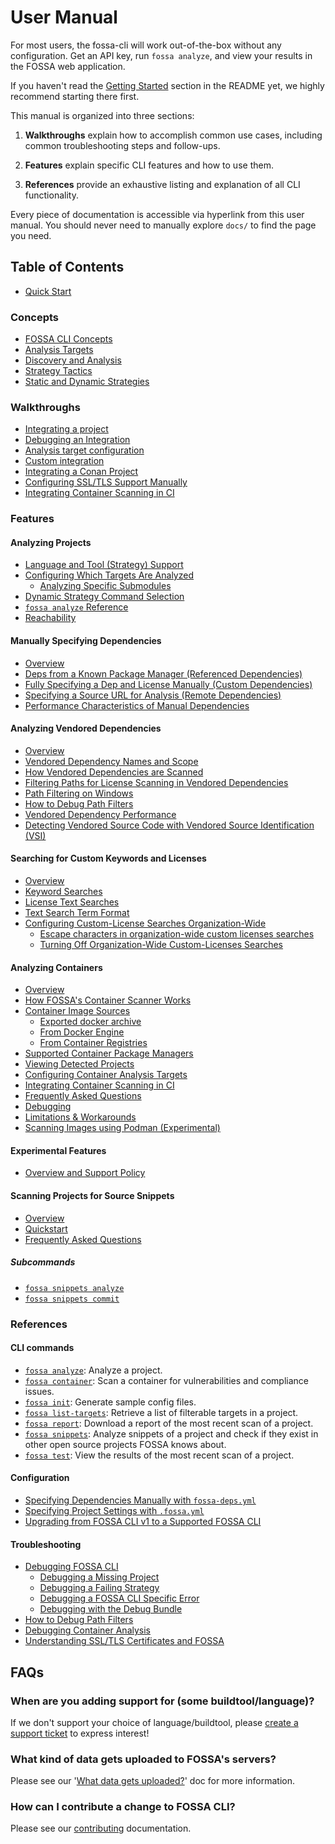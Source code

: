 # User Manual

For most users, the fossa-cli will work out-of-the-box without any configuration. Get an API key, run `fossa analyze`, and view your results in the FOSSA web application.

If you haven't read the [Getting Started](../README.md#getting-started) section in the README yet, we highly recommend starting there first.

This manual is organized into three sections:

<!-- 1. **Concepts** explain the intent and mechanics behind FOSSA concepts (e.g. how FOSSA thinks about "projects" or "dependencies"), including important nuances and subtleties. -->

1. **Walkthroughs** explain how to accomplish common use cases, including common troubleshooting steps and follow-ups.

2. **Features** explain specific CLI features and how to use them.

3. **References** provide an exhaustive listing and explanation of all CLI functionality.

Every piece of documentation is accessible via hyperlink from this user manual. You should never need to manually explore `docs/` to find the page you need.

## Table of Contents

<!-- 1. [Concepts](#concepts) -->
<!-- ## Concepts

Concept guides explain the nuances behind how basic FOSSA primitives work. If you're looking to accomplish a specific goal, you should probably start with [Walkthroughs](#walkthroughs), but if you come across confusing behavior, understanding Concepts can help you debug what's going on.

- [The FOSSA ontology: Projects, Revisions, Analyses, and Targets](./concepts/ontology.md)
- [What is a Dependency?](./concepts/dependencies.md)
- [Locators, Project Identity, and Dependency Identity](./concepts/locators-and-identity.md)
- [Lifecycle of an Analysis](./concepts/analysis-and-analyzers.md)
-->

- [Quick Start](./walkthroughs/integrating.md)

### Concepts

- [FOSSA CLI Concepts](./concepts/analysis-and-analyzers.md)
- [Analysis Targets](./concepts/analysis-and-analyzers.md#analysis-targets)
- [Discovery and Analysis](./concepts/analysis-and-analyzers.md#discovery-and-analysis)
- [Strategy Tactics](./concepts/analysis-and-analyzers.md#tactics)
- [Static and Dynamic Strategies](./references/strategies/README.md#static-and-dynamic-strategies)

### Walkthroughs

- [Integrating a project](./walkthroughs/integrating.md)
- [Debugging an Integration](./references/debugging/README.md)
- [Analysis target configuration](./walkthroughs/analysis-target-configuration.md)
- [Custom integration](./walkthroughs/custom-integrating-with-bower-example.md)
- [Integrating a Conan Project](./walkthroughs/conan.md)
- [Configuring SSL/TLS Support Manually](./walkthroughs/ssl-cert.md)
- [Integrating Container Scanning in CI](./walkthroughs/container-scanning-generic-ci.md)

### Features

#### Analyzing Projects

<!-- Consider linking to each language, tool, or platform here -->
- [Language and Tool (Strategy) Support](./references/strategies/README.md)
- [Configuring Which Targets Are Analyzed](./walkthroughs/analysis-target-configuration.md)
  - [Analyzing Specific Submodules](./walkthroughs/analysis-target-configuration.md#target-filtering-for-submodules)
- [Dynamic Strategy Command Selection](./features/strategy-command-selection.md)
- [`fossa analyze` Reference](./references/subcommands/analyze.md)
- [Reachability](./features/reachability.md)

#### Manually Specifying Dependencies

- [Overview](./features/manual-dependencies.md)
- [Deps from a Known Package Manager (Referenced Dependencies)](./features/manual-dependencies.md#referenced-dependencies)
- [Fully Specifying a Dep and License Manually (Custom Dependencies)](./features/manual-dependencies.md#referenced-dependencies)
- [Specifying a Source URL for Analysis (Remote Dependencies)](./features/manual-dependencies.md#referenced-dependencies)
- [Performance Characteristics of Manual Dependencies](./features/manual-dependencies.md#performance)

#### Analyzing Vendored Dependencies

- [Overview](./features/vendored-dependencies.md)
- [Vendored Dependency Names and Scope](./features/vendored-dependencies.md#vendored-dependency-names-and-scope)
- [How Vendored Dependencies are Scanned](./features/vendored-dependencies.md#how-vendored-dependencies-are-scanned)
- [Filtering Paths for License Scanning in Vendored Dependencies](./features/vendored-dependencies.md#path-filtering)
- [Path Filtering on Windows](./features/vendored-dependencies.md#path-filtering-and-windows)
- [How to Debug Path Filters](./features/vendored-dependencies.md#debugging-your-path-filters)
- [Vendored Dependency Performance](./features/vendored-dependencies.md#performance)
- [Detecting Vendored Source Code with Vendored Source Identification (VSI)](./references/subcommands/analyze/detect-vendored.md)

#### Searching for Custom Keywords and Licenses

- [Overview](./features/custom-license-and-keyword-searches.md)
- [Keyword Searches](./features/custom-license-and-keyword-searches.md#keyword-searches)
- [License Text Searches](./features/custom-license-and-keyword-searches.md#custom-license-searches)
- [Text Search Term Format](./features/custom-license-and-keyword-searches.md#regular-expression-format)
- [Configuring Custom-License Searches Organization-Wide](./features/custom-license-and-keyword-searches.md#configuring-custom-license-searches-for-your-whole-organization)
  - [Escape characters in organization-wide custom licenses searches](./features/custom-license-and-keyword-searches.md#escape-characters-in-custom-license-searches-for-your-whole-organization)
  - [Turning Off Organization-Wide Custom-Licenses Searches](./features/custom-license-and-keyword-searches.md#turning-off-organization-wide-custom-licenses-searches)

#### Analyzing Containers

- [Overview](./references/subcommands/container.md)
- [How FOSSA's Container Scanner Works](./references/subcommands/container/scanner.md#documentation)
- [Container Image Sources](./references/subcommands/container/scanner.md#container-image-source)
  - [Exported docker archive](./references/subcommands/container/scanner.md#1-exported-docker-archive)
  - [From Docker Engine](./references/subcommands/container/scanner.md#2-from-docker-engine)
  - [From Container Registries](./references/subcommands/container/scanner.md#3-from-registries)
- [Supported Container Package Managers](./references/subcommands/container/scanner.md#supported-container-package-managers)
- [Viewing Detected Projects](./references/subcommands/container/scanner.md#view-detected-projects)
- [Configuring Container Analysis Targets](./references/subcommands/container/scanner.md#utilize-analysis-target-configuration)
- [Integrating Container Scanning in CI](./walkthroughs/container-scanning-generic-ci.md)
- [Frequently Asked Questions](./references/subcommands/container/scanner.md#frequently-asked-questions-faqs)
- [Debugging](./references/subcommands/container/scanner.md#debugging)
- [Limitations & Workarounds](./references/subcommands/container/scanner.md#limitations--workarounds)
- [Scanning Images using Podman (Experimental)](./references/subcommands/container/podman.md)

#### Experimental Features

- [Overview and Support Policy](./references/experimental/README.md)

#### Scanning Projects for Source Snippets

- [Overview](./references/subcommands/snippets.md)
- [Quickstart](./references/subcommands/snippets.md#quickstart)
- [Frequently Asked Questions](./references/subcommands/snippets.md#faq)

##### Subcommands

- [`fossa snippets analyze`](./references/subcommands/snippets/analyze.md)
- [`fossa snippets commit`](./references/subcommands/snippets/commit.md)

### References

#### CLI commands

- [`fossa analyze`](./references/subcommands/analyze.md): Analyze a project.
- [`fossa container`](./references/subcommands/container.md): Scan a container for vulnerabilities and compliance issues.
- [`fossa init`](./references/subcommands/init.md): Generate sample config files.
- [`fossa list-targets`](./references/subcommands/list-targets.md): Retrieve a list of filterable targets in a project.
- [`fossa report`](./references/subcommands/report.md): Download a report of the most recent scan of a project.
- [`fossa snippets`](./references/subcommands/snippets.md): Analyze snippets of a project and check if they exist in other open source projects FOSSA knows about.
- [`fossa test`](./references/subcommands/test.md): View the results of the most recent scan of a project.

#### Configuration

- [Specifying Dependencies Manually with `fossa-deps.yml`](./references/files/fossa-deps.md)
- [Specifying Project Settings with `.fossa.yml`](./references/files/fossa-yml.md)
- [Upgrading from FOSSA CLI v1 to a Supported FOSSA CLI](./differences-from-v1.md)

#### Troubleshooting

- [Debugging FOSSA CLI](./references/debugging/README.md)
  - [Debugging a Missing Project](./references/debugging/README.md#debugging-a-missing-project)
  - [Debugging a Failing Strategy](./references/debugging/README.md#debugging-strategies)
  - [Debugging a FOSSA CLI Specific Error](./references/debugging/README.md#debugging-fossa-cli-operation)
  - [Debugging with the Debug Bundle](./references/debugging/README.md#debugging-with-the-debug-bundle)
- [How to Debug Path Filters](./features/vendored-dependencies.md#debugging-your-path-filters)
- [Debugging Container Analysis](./references/subcommands/container/scanner.md#debugging)
- [Understanding SSL/TLS Certificates and FOSSA](./walkthroughs/ssl-cert.md)

## FAQs

### When are you adding support for (some buildtool/language)?

If we don't support your choice of language/buildtool,
please [create a support ticket](https://support.fossa.com) to express interest!

### What kind of data gets uploaded to FOSSA's servers?

Please see our '[What data gets uploaded?](./walkthroughs/what-data-gets-uploaded.md)' doc for more information.

### How can I contribute a change to FOSSA CLI?

Please see our [contributing](./contributing/README.md) documentation.


